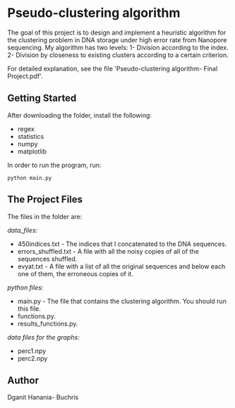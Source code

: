 # Pseudo-clustering algorithm

The goal of this project is to design and implement a heuristic algorithm for the clustering problem in DNA storage under high error rate from Nanopore sequencing.
My algorithm has two levels:
1- Division according to the index.
2- Division by closeness to existing clusters according to a certain criterion.

For detailed explanation, see the file 'Pseudo-clustering algorithm- Final Project.pdf'.

## Getting Started

After downloading the folder, install the following:
* regex
* statistics
* numpy
* matplotlib

In order to run the program, run:

```
python main.py
```

## The Project Files

The files in the folder are:

_data_files:_
- 450indices.txt - The indices that I concatenated to the DNA sequences.
- errors_shuffled.txt - A file with all the noisy copies of all of the sequences shuffled.
- evyat.txt - A file with a list of all the original sequences and below each one of them, the erroneous copies of it.

_python files:_
- main.py - The file that contains the clustering algorithm. You should run this file.
- functions.py.
- results_functions.py.

_data files for the graphs:_
- perc1.npy
- perc2.npy


## Author

Dganit Hanania- Buchris 
